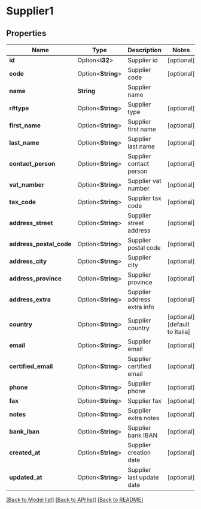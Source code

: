 # Supplier1

## Properties

Name | Type | Description | Notes
------------ | ------------- | ------------- | -------------
**id** | Option<**i32**> | Supplier id | [optional]
**code** | Option<**String**> | Supplier code | [optional]
**name** | **String** | Supplier name | 
**r#type** | Option<**String**> | Supplier type | [optional]
**first_name** | Option<**String**> | Supplier first name | [optional]
**last_name** | Option<**String**> | Supplier last name | [optional]
**contact_person** | Option<**String**> | Supplier contact person | [optional]
**vat_number** | Option<**String**> | Supplier vat number | [optional]
**tax_code** | Option<**String**> | Supplier tax code | [optional]
**address_street** | Option<**String**> | Supplier street address | [optional]
**address_postal_code** | Option<**String**> | Supplier postal code | [optional]
**address_city** | Option<**String**> | Supplier city | [optional]
**address_province** | Option<**String**> | Supplier province | [optional]
**address_extra** | Option<**String**> | Supplier address extra info | [optional]
**country** | Option<**String**> | Supplier country | [optional][default to Italia]
**email** | Option<**String**> | Supplier email | [optional]
**certified_email** | Option<**String**> | Supplier certified email | [optional]
**phone** | Option<**String**> | Supplier phone | [optional]
**fax** | Option<**String**> | Supplier fax | [optional]
**notes** | Option<**String**> | Supplier extra notes | [optional]
**bank_iban** | Option<**String**> | Supplier bank IBAN | [optional]
**created_at** | Option<**String**> | Supplier creation date | [optional]
**updated_at** | Option<**String**> | Supplier last update date | [optional]

[[Back to Model list]](../README.md#documentation-for-models) [[Back to API list]](../README.md#documentation-for-api-endpoints) [[Back to README]](../README.md)


